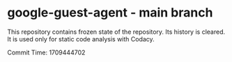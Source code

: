 # google-guest-agent - main branch

This repository contains frozen state of the repository.
Its history is cleared. It is used only for static code
analysis with Codacy.

Commit Time: 1709444702